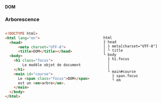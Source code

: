 #### DOM
### Arborescence

<div style="display: flex; justify-content: space-between">

```html
<!DOCTYPE html>
<html lang="en">
  <head>
      <meta charset="UTF-8">
      <title>DOM</title></head>
  <body>
    <h1 class="focus">
        Le modèle objet de document
    </h1>
    <main id="course">
      Le <span class="focus">DOM</span>
      est un <em>arbre</em>.
    </main>
  </body>
</html>
```

``` no-min-width

html
├ head
│ ├ meta[charset="UTF-8"]
│ └ title
└ body
  ├ h1.focus
  │
  │
  └ main#course
    ├ span.focus
    └ em
```

</div>
